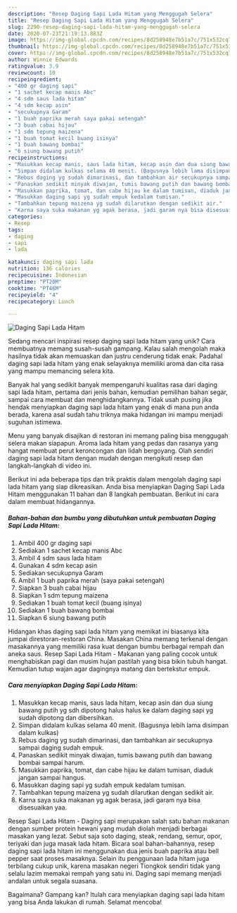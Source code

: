 ```yaml
---
description: "Resep Daging Sapi Lada Hitam yang Menggugah Selera"
title: "Resep Daging Sapi Lada Hitam yang Menggugah Selera"
slug: 2290-resep-daging-sapi-lada-hitam-yang-menggugah-selera
date: 2020-07-23T21:19:13.883Z
image: https://img-global.cpcdn.com/recipes/8d258948e7b51a7c/751x532cq70/daging-sapi-lada-hitam-foto-resep-utama.jpg
thumbnail: https://img-global.cpcdn.com/recipes/8d258948e7b51a7c/751x532cq70/daging-sapi-lada-hitam-foto-resep-utama.jpg
cover: https://img-global.cpcdn.com/recipes/8d258948e7b51a7c/751x532cq70/daging-sapi-lada-hitam-foto-resep-utama.jpg
author: Winnie Edwards
ratingvalue: 3.9
reviewcount: 10
recipeingredient:
- "400 gr daging sapi"
- "1 sachet kecap manis Abc"
- "4 sdm saus lada hitam"
- "4 sdm kecap asin"
- "secukupnya Garam"
- "1 buah paprika merah saya pakai setengah"
- "3 buah cabai hijau"
- "1 sdm tepung maizena"
- "1 buah tomat kecil buang isinya"
- "1 buah bawang bombai"
- "6 siung bawang putih"
recipeinstructions:
- "Masukkan kecap manis, saus lada hitam, kecap asin dan dua siung bawang putih yg sdh dipotong halus halus ke dalam daging sapi yg sudah dipotong dan dibersihkan."
- "Simpan didalam kulkas selama 40 menit. (Bagusnya lebih lama disimpan dalam kulkas)"
- "Rebus daging yg sudah dimarinasi, dan tambahkan air secukupnya sampai daging sudah empuk."
- "Panaskan sedikit minyak diwajan, tumis bawang putih dan bawang bombai sampai harum."
- "Masukkan paprika, tomat, dan cabe hijau ke dalam tumisan, diaduk jangan sampai hangus."
- "Masukkan daging sapi yg sudah empuk kedalam tumisan."
- "Tambahkan tepung maizena yg sudah dilarutkan dengan sedikit air."
- "Karna saya suka makanan yg agak berasa, jadi garam nya bisa disesuaikan yaa."
categories:
- Resep
tags:
- daging
- sapi
- lada

katakunci: daging sapi lada 
nutrition: 136 calories
recipecuisine: Indonesian
preptime: "PT20M"
cooktime: "PT46M"
recipeyield: "4"
recipecategory: Lunch

---
```



![Daging Sapi Lada Hitam](https://img-global.cpcdn.com/recipes/8d258948e7b51a7c/751x532cq70/daging-sapi-lada-hitam-foto-resep-utama.jpg)

Sedang mencari inspirasi resep daging sapi lada hitam yang unik? Cara membuatnya memang susah-susah gampang. Kalau salah mengolah maka hasilnya tidak akan memuaskan dan justru cenderung tidak enak. Padahal daging sapi lada hitam yang enak selayaknya memiliki aroma dan cita rasa yang mampu memancing selera kita.

Banyak hal yang sedikit banyak mempengaruhi kualitas rasa dari daging sapi lada hitam, pertama dari jenis bahan, kemudian pemilihan bahan segar, sampai cara membuat dan menghidangkannya. Tidak usah pusing jika hendak menyiapkan daging sapi lada hitam yang enak di mana pun anda berada, karena asal sudah tahu triknya maka hidangan ini mampu menjadi suguhan istimewa.

Menu yang banyak disajikan di restoran ini memang paling bisa menggugah selera makan siapapun. Aroma lada hitam yang pedas dan rasanya yang hangat membuat perut keroncongan dan lidah bergoyang. Olah sendiri daging sapi lada hitam dengan mudah dengan mengikuti resep dan langkah-langkah di video ini.


Berikut ini ada beberapa tips dan trik praktis dalam mengolah daging sapi lada hitam yang siap dikreasikan. Anda bisa menyiapkan Daging Sapi Lada Hitam menggunakan 11 bahan dan 8 langkah pembuatan. Berikut ini cara dalam membuat hidangannya.

<!--inarticleads1-->

##### Bahan-bahan dan bumbu yang dibutuhkan untuk pembuatan Daging Sapi Lada Hitam:

1. Ambil 400 gr daging sapi
1. Sediakan 1 sachet kecap manis Abc
1. Ambil 4 sdm saus lada hitam
1. Gunakan 4 sdm kecap asin
1. Sediakan secukupnya Garam
1. Ambil 1 buah paprika merah (saya pakai setengah)
1. Siapkan 3 buah cabai hijau
1. Siapkan 1 sdm tepung maizena
1. Sediakan 1 buah tomat kecil (buang isinya)
1. Sediakan 1 buah bawang bombai
1. Siapkan 6 siung bawang putih


Hidangan khas daging sapi lada hitam yang memikat ini biasanya kita jumpai direstoran-restoran China. Masakan China memang terkenal dengan masakannya yang memiliki rasa kuat dengan bumbu berbagai rempah dan aneka saus. Resep Sapi Lada Hitam - Makanan yang paling cocok untuk menghabiskan pagi dan musim hujan pastilah yang bisa bikin tubuh hangat. Kemudian tutup wajan agar dagingnya matang dan bertekstur empuk. 

<!--inarticleads2-->

##### Cara menyiapkan Daging Sapi Lada Hitam:

1. Masukkan kecap manis, saus lada hitam, kecap asin dan dua siung bawang putih yg sdh dipotong halus halus ke dalam daging sapi yg sudah dipotong dan dibersihkan.
1. Simpan didalam kulkas selama 40 menit. (Bagusnya lebih lama disimpan dalam kulkas)
1. Rebus daging yg sudah dimarinasi, dan tambahkan air secukupnya sampai daging sudah empuk.
1. Panaskan sedikit minyak diwajan, tumis bawang putih dan bawang bombai sampai harum.
1. Masukkan paprika, tomat, dan cabe hijau ke dalam tumisan, diaduk jangan sampai hangus.
1. Masukkan daging sapi yg sudah empuk kedalam tumisan.
1. Tambahkan tepung maizena yg sudah dilarutkan dengan sedikit air.
1. Karna saya suka makanan yg agak berasa, jadi garam nya bisa disesuaikan yaa.


Resep Sapi Lada Hitam - Daging sapi merupakan salah satu bahan makanan dengan sumber protein hewani yang mudah diolah menjadi berbagai masakan yang lezat. Sebut saja soto daging, steak, rendang, semur, opor, teriyaki dan juga masak lada hitam. Bicara soal bahan-bahannya, resep daging sapi lada hitam ini menggunakan dua jenis buah paprika atau bell pepper saat proses masaknya. Selain itu penggunaan lada hitam juga terbilang cukup unik, karena masakan negeri Tiongkok sendiri tidak yang selalu lazim memakai rempah yang satu ini. Daging sapi memang menjadi andalan untuk segala suasana. 

Bagaimana? Gampang kan? Itulah cara menyiapkan daging sapi lada hitam yang bisa Anda lakukan di rumah. Selamat mencoba!
